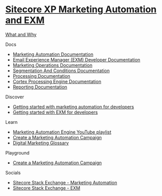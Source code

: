 # [Sitecore XP Marketing Automation and EXM]()

[What and Why]()

Docs

 - [Marketing Automation Documentation](https://doc.sitecore.com/en/developers/101/sitecore-experience-platform/marketing-automation.html)
 - [Email Experience Manager (EXM) Developer Documentation](https://doc.sitecore.com/en/developers/exm/101/email-experience-manager/index-en.html)
 - [Marketing Operations Documentation](https://doc.sitecore.com/en/users/101/sitecore-experience-platform/marketing-operations.html)
 - [Segmentation And Conditions Documentation](https://doc.sitecore.com/en/developers/101/sitecore-experience-platform/segmentation-engine.html)
 - [Processing Documentation](https://doc.sitecore.com/en/developers/101/sitecore-experience-platform/processing.html)
 - [Cortex Processing Engine Documentation](https://doc.sitecore.com/en/developers/101/sitecore-experience-platform/sitecore-cortex-processing-engine.html)
 - [Reporting Documentation](https://doc.sitecore.com/en/developers/101/sitecore-experience-platform/reporting.html)

Discover
- [Getting started with marketing automation for developers](https://doc.sitecore.com/en/developers/101/sitecore-experience-platform/getting-started-with-marketing-automation-for-developers.html)
- [Getting started with EXM for developers](https://doc.sitecore.com/en/developers/exm/101/email-experience-manager/getting-started-with-exm-for-developers.html)

Learn
 - [Marketing Automation Engine YouTube playlist](https://www.youtube.com/watch?v=-44xRa0ju2k&list=PL1jJVFm_lGnyicywCcwcWa8RtsoiJEbC9)
 - [Create a Marketing Automation Campaign](https://doc.sitecore.com/en/users/101/sitecore-experience-platform/create-a-marketing-automation-campaign.html)
 - [Digital Marketing Glossary](https://doc.sitecore.com/en/users/101/sitecore-experience-platform/digital-marketing-glossary.html)

Playground

 - [Create a Marketing Automation Campaign](https://doc.sitecore.com/en/users/101/sitecore-experience-platform/create-a-marketing-automation-campaign.html)

Socials
- [Sitecore Stack Exchange - Marketing Automation](https://sitecore.stackexchange.com/questions/tagged/marketing-automation)
- [Sitecore Stack Exchange - EXM](https://sitecore.stackexchange.com/questions/tagged/exm)